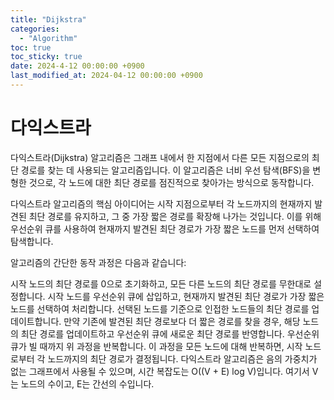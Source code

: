 ```yaml
---
title: "Dijkstra"
categories:
  - "Algorithm"
toc: true
toc_sticky: true
date: 2024-4-12 00:00:00 +0900
last_modified_at: 2024-04-12 00:00:00 +0900
---
```


# 다익스트라
다익스트라(Dijkstra) 알고리즘은 그래프 내에서 한 지점에서 다른 모든 지점으로의 최단 경로를 찾는 데 사용되는 알고리즘입니다. 이 알고리즘은 너비 우선 탐색(BFS)을 변형한 것으로, 각 노드에 대한 최단 경로를 점진적으로 찾아가는 방식으로 동작합니다.

다익스트라 알고리즘의 핵심 아이디어는 시작 지점으로부터 각 노드까지의 현재까지 발견된 최단 경로를 유지하고, 그 중 가장 짧은 경로를 확장해 나가는 것입니다. 이를 위해 우선순위 큐를 사용하여 현재까지 발견된 최단 경로가 가장 짧은 노드를 먼저 선택하여 탐색합니다.

알고리즘의 간단한 동작 과정은 다음과 같습니다:

시작 노드의 최단 경로를 0으로 초기화하고, 모든 다른 노드의 최단 경로를 무한대로 설정합니다.
시작 노드를 우선순위 큐에 삽입하고, 현재까지 발견된 최단 경로가 가장 짧은 노드를 선택하여 처리합니다.
선택된 노드를 기준으로 인접한 노드들의 최단 경로를 업데이트합니다. 만약 기존에 발견된 최단 경로보다 더 짧은 경로를 찾을 경우, 해당 노드의 최단 경로를 업데이트하고 우선순위 큐에 새로운 최단 경로를 반영합니다.
우선순위 큐가 빌 때까지 위 과정을 반복합니다.
이 과정을 모든 노드에 대해 반복하면, 시작 노드로부터 각 노드까지의 최단 경로가 결정됩니다. 다익스트라 알고리즘은 음의 가중치가 없는 그래프에서 사용될 수 있으며, 시간 복잡도는 O((V + E) log V)입니다. 여기서 V는 노드의 수이고, E는 간선의 수입니다.